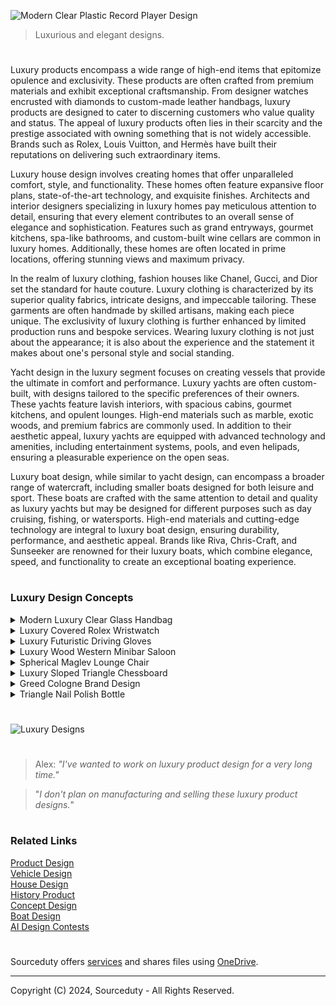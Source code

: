 ![Modern Clear Plastic Record Player Design](https://github.com/sourceduty/Luxury_Design/assets/123030236/d973c097-2f66-4d94-ad07-443425060369)

>  Luxurious and elegant designs.

#

Luxury products encompass a wide range of high-end items that epitomize opulence and exclusivity. These products are often crafted from premium materials and exhibit exceptional craftsmanship. From designer watches encrusted with diamonds to custom-made leather handbags, luxury products are designed to cater to discerning customers who value quality and status. The appeal of luxury products often lies in their scarcity and the prestige associated with owning something that is not widely accessible. Brands such as Rolex, Louis Vuitton, and Hermès have built their reputations on delivering such extraordinary items.

Luxury house design involves creating homes that offer unparalleled comfort, style, and functionality. These homes often feature expansive floor plans, state-of-the-art technology, and exquisite finishes. Architects and interior designers specializing in luxury homes pay meticulous attention to detail, ensuring that every element contributes to an overall sense of elegance and sophistication. Features such as grand entryways, gourmet kitchens, spa-like bathrooms, and custom-built wine cellars are common in luxury homes. Additionally, these homes are often located in prime locations, offering stunning views and maximum privacy.

In the realm of luxury clothing, fashion houses like Chanel, Gucci, and Dior set the standard for haute couture. Luxury clothing is characterized by its superior quality fabrics, intricate designs, and impeccable tailoring. These garments are often handmade by skilled artisans, making each piece unique. The exclusivity of luxury clothing is further enhanced by limited production runs and bespoke services. Wearing luxury clothing is not just about the appearance; it is also about the experience and the statement it makes about one's personal style and social standing.

Yacht design in the luxury segment focuses on creating vessels that provide the ultimate in comfort and performance. Luxury yachts are often custom-built, with designs tailored to the specific preferences of their owners. These yachts feature lavish interiors, with spacious cabins, gourmet kitchens, and opulent lounges. High-end materials such as marble, exotic woods, and premium fabrics are commonly used. In addition to their aesthetic appeal, luxury yachts are equipped with advanced technology and amenities, including entertainment systems, pools, and even helipads, ensuring a pleasurable experience on the open seas.

Luxury boat design, while similar to yacht design, can encompass a broader range of watercraft, including smaller boats designed for both leisure and sport. These boats are crafted with the same attention to detail and quality as luxury yachts but may be designed for different purposes such as day cruising, fishing, or watersports. High-end materials and cutting-edge technology are integral to luxury boat design, ensuring durability, performance, and aesthetic appeal. Brands like Riva, Chris-Craft, and Sunseeker are renowned for their luxury boats, which combine elegance, speed, and functionality to create an exceptional boating experience.

#
### Luxury Design Concepts

<details><summary>Modern Luxury Clear Glass Handbag</summary>
<br>

![Modern Luxury Clear Glass Handbag](https://github.com/sourceduty/Luxury_Design/assets/123030236/ebcca1c1-e9f0-459e-9b6c-f0bf03b468d3)

The luxurious Modern Clear Glass Handbag concept is a striking piece of design that embodies a blend of contemporary aesthetics and high-end fashion. The handbag features a unique triangular shape, which sets it apart from traditional handbag designs. This geometric form not only adds to its visual appeal but also suggests a forward-thinking approach to fashion. The use of clear glass as the primary material gives the handbag a futuristic and sophisticated look, making it an ideal accessory for those who appreciate innovative and avant-garde fashion pieces.

Crafted with meticulous attention to detail, the Modern Clear Glass Handbag is framed with sleek, metallic edges that enhance its structural integrity and provide a polished, elegant finish. The metal frame is not just a design element but also serves a functional purpose, ensuring the durability and stability of the glass panels. This combination of glass and metal creates a harmonious balance between fragility and strength, symbolizing the delicate yet resilient nature of modern luxury.

One of the most captivating aspects of this handbag is its transparency, which offers a glimpse into the contents within. This feature challenges traditional notions of privacy and personal space, inviting a new dialogue about openness and visibility in fashion. It encourages users to be mindful of the items they carry, potentially transforming the way they curate their personal belongings. The transparency also adds a layer of versatility to the handbag, allowing it to complement any outfit effortlessly by blending into its surroundings or showcasing the colors and textures of the items inside.

The handbag's handle, crafted from high-quality leather, provides a comfortable grip while maintaining the overall aesthetic coherence of the design. The leather handle, along with the metal hardware, adds a touch of warmth and texture to the otherwise sleek and cool appearance of the glass. This thoughtful combination of materials highlights the designer's intention to merge form and function seamlessly. Overall, the Modern Clear Glass Handbag stands as a testament to innovative design, pushing the boundaries of traditional accessory fashion while maintaining an air of elegance and luxury.

<br>
</details>
<details><summary>Luxury Covered Rolex Wristwatch</summary>
<br>

![Covered Rolex Wristwatch](https://github.com/sourceduty/Luxury_Design/assets/123030236/c4e24fe5-d9e3-4450-9a41-9b5065cec050)

This luxury covered Rolex concept wristwatch combines the traditional elegance of a pocket watch with the modern sophistication of a high-end wristwatch. This innovative design features a protective cover, reminiscent of the covers found on classic pocket watches, adding a unique blend of vintage charm and contemporary functionality. The cover serves not only as a protective element, shielding the watch face from scratches and damage, but also as a statement of style, emphasizing the timeless quality that Rolex is renowned for.

The watch itself boasts the meticulous craftsmanship and precision engineering that are hallmarks of the Rolex brand. Its sleek stainless steel case and bracelet exude a refined aesthetic, while the watch face showcases a clean, sophisticated design with contrasting black sub-dials on a white background. The use of high-quality materials ensures durability and longevity, making this wristwatch a worthy investment for collectors and enthusiasts alike.

One of the standout features of this covered Rolex wristwatch is its versatility. The protective cover allows the wearer to switch between a classic, understated look and a more traditional, ornate style. This adaptability makes it suitable for a wide range of occasions, from formal events to everyday wear. Additionally, the cover can be easily opened to reveal the watch face, providing quick access to the time without compromising on style or protection.

In terms of functionality, this wristwatch is equipped with all the advanced features expected from a Rolex timepiece. It includes precise timekeeping mechanisms, robust water resistance, and a chronograph function, ensuring reliability and performance in various conditions. The covered Rolex concept wristwatch is a testament to the brand's ability to innovate while maintaining its heritage, offering a unique blend of past and present that appeals to modern watch enthusiasts.

<br>
</details>
<details><summary>Luxury Futuristic Driving Gloves</summary>
<br>

![Luxury Futuristic Driving Gloves](https://github.com/sourceduty/Luxury_Design/assets/123030236/6cfccdbf-1eae-4360-8569-838710291918)

These conceptual luxury futuristic driving gloves embody the pinnacle of advanced technology and refined design. These gloves seamlessly integrate sophisticated features with sleek aesthetics, offering both functionality and a high-end appeal. The gloves are primarily constructed from high-quality materials, including supple black leather and metallic accents that enhance their futuristic appearance. Prominent features such as digital displays and touch-sensitive controls are integrated into the glove's design, suggesting a blend of luxury with cutting-edge technology. These elements make the gloves not only a statement of style but also a practical accessory for modern driving experiences.

The gloves' design indicates a focus on enhancing the driver's interaction with their vehicle. The digital displays on the gloves' tops likely offer real-time data, such as speed, navigation, and vehicle diagnostics, allowing the driver to access essential information without taking their hands off the wheel. Additionally, the touch-sensitive controls embedded in the fingers could provide a range of functionalities, from adjusting in-car settings to controlling connected devices. This integration of technology into the driving gloves suggests a future where driving becomes more intuitive and connected, aligning with the growing trend of smart and connected vehicles.

Beyond their technological capabilities, these driving gloves also exude luxury through their meticulous design and choice of materials. The use of high-quality leather not only ensures durability and comfort but also adds a touch of sophistication. The metallic elements and precise stitching reflect a commitment to excellence in craftsmanship, making these gloves a desirable accessory for discerning drivers. Overall, the concept luxury futuristic driving gloves represent a harmonious blend of advanced technology and luxurious design, promising to enhance both the driving experience and the personal style of the wearer.

<br>
</details>
<details><summary>Luxury Wood Western Minibar Saloon</summary>
<br>

![Luxury Wood Western Minibar Saloon](https://github.com/sourceduty/Luxury_Design/assets/123030236/4aed6823-4ea8-4ad7-8c62-df89d34eaf3c)

This concept Luxury Wood Western Minibar Saloon is an exquisite design that combines rustic charm with modern functionality. This unique piece of furniture, shaped like a miniature Western saloon, serves as a minibar, offering a delightful blend of aesthetic appeal and practical utility. Crafted meticulously from high-quality wood, the minibar showcases intricate detailing reminiscent of the Old West, complete with a facade featuring a balcony, windows, and a signboard that reads "MINI WESTERN SALOON." The design evokes a sense of nostalgia, transporting onlookers to the bygone era of the Wild West while serving a contemporary purpose.

One of the standout features of this minibar is its cleverly concealed storage. The front section, which appears to be a part of the saloon’s facade, opens up to reveal a drawer designed to hold various bottles of liquor. This hidden compartment is both spacious and secure, ensuring that the minibar not only looks authentic but also functions effectively as a storage unit. The drawer's seamless integration into the design maintains the overall aesthetic without compromising on functionality, making it an ideal piece for those who appreciate fine craftsmanship and innovative design solutions.

The attention to detail in the Luxury Wood Western Minibar Saloon is truly remarkable. The woodwork showcases intricate carvings and a high level of craftsmanship, highlighting the artisanal quality of the piece. The mini saloon features architectural elements typical of Western buildings, such as the ornate balcony railings, the overhanging roof, and the classic saloon doors. These elements are not just decorative but also enhance the authenticity of the design, making it a perfect addition to themed interiors or as a standout piece in eclectic spaces.

In addition to its visual appeal and functional design, the minibar also serves as a conversation starter. Its distinctive appearance and the novelty of a Western saloon transformed into a minibar will undoubtedly draw attention and admiration from guests. Whether placed in a living room, a home bar, or an office, the Luxury Wood Western Minibar Saloon adds a touch of elegance and whimsy. It reflects a creative fusion of history and modernity, making it a unique and desirable piece for collectors and enthusiasts of bespoke furniture.

#

![Western](https://github.com/sourceduty/Luxury_Design/assets/123030236/1426884c-35bc-42c1-950f-13829d2bd8d4)

<br>
</details>
<details><summary>Spherical Maglev Lounge Chair</summary>
<br>

![Spherical Maglev Lounge Chair Design](https://github.com/sourceduty/Luxury_Design/assets/123030236/4435c5bd-cbc4-49d1-81d2-54bc6f8badf8)

The Spherical Maglev Lounge Chair represents a futuristic fusion of comfort, technology, and modern design. This concept chair utilizes magnetic levitation (maglev) technology, allowing it to float seamlessly above its base. The levitation provides a unique sitting experience, offering unparalleled smoothness and freedom of movement. This innovative approach not only enhances the aesthetic appeal of the chair but also delivers exceptional comfort by eliminating the constraints of traditional support structures.

The design of the Spherical Maglev Lounge Chair is characterized by its sleek, minimalistic lines and sophisticated materials. The spherical frame encapsulates a plush, ergonomic seating area, providing optimal support and comfort. The metallic finish and high-quality upholstery contribute to a luxurious feel, making it a perfect centerpiece for contemporary living spaces. The chair's design emphasizes both form and function, creating an inviting yet cutting-edge piece of furniture.

In addition to its visual and functional appeal, the Spherical Maglev Lounge Chair offers several practical benefits. The magnetic levitation system reduces friction, which can help extend the chair's lifespan by minimizing wear and tear. Moreover, the floating design can contribute to improved posture and reduced strain on the body, as it allows for more natural movement and adjustment. This makes it an ideal choice for those who spend extended periods sitting, whether for relaxation or work.

The integration of advanced technology with timeless design principles ensures that the Spherical Maglev Lounge Chair stands out in any setting. Its futuristic concept challenges conventional furniture design, pushing the boundaries of what is possible in terms of comfort and style. This chair is not just a piece of furniture; it is a statement of innovation and luxury, promising to transform any space into a haven of modern elegance and relaxation.

<br>
</details>
<details><summary>Luxury Sloped Triangle Chessboard</summary>
<br>

![Luxury Sloped Triangle Chessboard Concept](https://github.com/sourceduty/Luxury_Design/assets/123030236/2ee8e008-90f9-4ba8-bed5-325dfd42a0f8)

The Luxury Sloped Triangle Chessboard Concept design is a unique and innovative twist on the traditional chessboard. This design transforms the conventional flat, square board into a dynamic, three-dimensional triangular shape. The slope of the board adds a new visual dimension to the game, creating an engaging and aesthetically pleasing playing surface. The sloping effect might also introduce new strategic elements to the game, as the change in perspective could influence how players visualize and approach their moves.

The chess pieces themselves appear to be crafted with a high level of detail and precision, emphasizing luxury and elegance. The dark and light pieces are set up on opposite slopes of the triangular board, maintaining the classic contrast essential for clear gameplay. The design suggests a high-quality material choice, likely wood, which is traditionally favored for its durability and premium feel. The craftsmanship visible in the pieces indicates a product aimed at chess enthusiasts who appreciate both the art and the intellectual challenge of the game.

The incorporation of a red base with a prominent maple leaf logo and the label "Triangle Chessboard" adds a distinct branding element to the design. This suggests that the product might be targeting a specific market, possibly Canadian or international buyers who value unique and branded luxury items. The maple leaf, a well-known symbol of Canada, could imply that the design or manufacturing has a Canadian origin, adding to the board's exclusivity and appeal to collectors and players alike.

Overall, the Luxury Sloped Triangle Chessboard Concept is not just a functional item but a piece of art. It combines the timeless appeal of chess with modern design innovation, making it suitable for display as well as play. This concept could attract a niche market of chess aficionados and luxury item collectors who are looking for something out of the ordinary. The design's emphasis on high-quality materials, craftsmanship, and unique visual appeal positions it as a standout piece in the world of luxury chess sets.

<br>
</details>
<details><summary>Greed Cologne Brand Design</summary>
<br>

![GREED Cologne Bottle](https://github.com/sourceduty/Luxury_Design/assets/123030236/bd929380-03b3-4b04-ad31-b175225e0f04)

Greed Cologne, encapsulated in a striking bottle designed to resemble a cash bag, immediately conveys a message of opulence and desire. The bottle's unique design, with its clear glass body and plush metallic finish, mimics the look of a money sack, symbolizing wealth and luxury. The golden dollar sign embossed on the front, paired with the elegant rope detail around the neck, reinforces the theme of affluence. This innovative packaging is not just a container for the fragrance but a statement piece that stands out on any vanity or dresser, appealing to those who embrace extravagance.

The fragrance itself is a sophisticated blend that captures the essence of success and ambition. Greed Cologne opens with top notes of fresh citrus and spicy cardamom, creating an invigorating and energizing introduction. As the scent develops, the heart reveals a rich combination of aromatic herbs and warm amber, providing a sense of depth and complexity. The base notes of luxurious oud and creamy vanilla linger on the skin, offering a long-lasting and memorable finish. This complex olfactory journey is designed to evoke confidence and power, making it the perfect accessory for anyone looking to make a bold impression.

More than just a fragrance, Greed Cologne is an experience, embodying the allure of prosperity and the pursuit of one's desires. It speaks to the ambitious individual who is unafraid to chase their dreams and showcase their achievements. The cash bag bottle design serves as a constant reminder of the fragrance's inspiration—ambition, wealth, and the finer things in life. Greed Cologne is not just about smelling good; it's about feeling empowered and embracing the luxury that comes with success. This cologne is a perfect gift for those who appreciate the finer things and are driven by their aspirations.

<br>
</details>
<details><summary>Triangle Nail Polish Bottle</summary>
<br>

![Triangle Nail Polish Bottle Concept](https://github.com/sourceduty/Luxury_Design/assets/123030236/10fadb34-f249-4844-8515-c21e847943c4)

The innovative design of the Triangle Polish bottle is both visually striking and functionally intriguing. The equilateral triangular shape stands out from the typical cylindrical or rectangular bottles commonly seen in the market. This geometric design not only gives it a unique aesthetic appeal but also suggests a level of stability and balance, as the three equal sides of the triangle ensure that the bottle can stand firmly on its base. The use of clear, likely acrylic or glass material for the triangular body adds a touch of elegance, allowing the polish color inside to be prominently displayed. This transparency can be particularly appealing for consumers who appreciate being able to see the exact shade and quantity of the nail polish they are purchasing.

From a functional perspective, the triangular design presents both opportunities and challenges. On the positive side, the shape may offer a more ergonomic grip for users during application, as the flat sides can provide a better hold compared to round bottles. This could potentially make the application process more precise and comfortable. However, the unique shape may also pose manufacturing and packaging challenges. Standard packaging solutions may not accommodate the triangular form, necessitating custom designs for storage and transportation. Additionally, the cap and brush integration into the apex of the triangle needs to be meticulously engineered to ensure ease of use and prevent leakage.

In terms of branding and marketability, the Triangle Polish bottle offers a significant advantage. The distinctive design can serve as a strong visual identity for the brand, making it easily recognizable on shelves and in advertisements. The geometric form aligns well with modern, minimalist design trends, appealing to consumers who value both style and substance. The bold red color featured in the base of the bottle further enhances its eye-catching quality, creating a striking contrast with the clear material of the bottle. This combination of aesthetic appeal, functional considerations, and branding potential positions the Triangle Polish bottle as a standout product in the competitive beauty market.

<br>
</details>

#

![Luxury Designs](https://github.com/sourceduty/Luxury_Design/assets/123030236/a5bc2241-dc28-43a2-ad39-4ec6127e8d95)

#

> Alex: *"I've wanted to work on luxury product design for a very long time."*

> "*I don't plan on manufacturing and selling these luxury product designs.*"

#
### Related Links

[Product Design](https://github.com/sourceduty/Product_Design)
<br>
[Vehicle Design](https://github.com/sourceduty/Vehicle_Design)
<br>
[House Design](https://github.com/sourceduty/House_Design)
<br>
[History Product](https://github.com/sourceduty/History_Product)
<br>
[Concept Design](https://github.com/sourceduty/Concept_Design)
<br>
[Boat Design](https://github.com/sourceduty/Boats)
<br>
[AI Design Contests](https://github.com/sourceduty/AI_Design_Contests)

#
Sourceduty offers [services](https://github.com/sourceduty/Sourceduty_Services) and shares files using <a href="https://1drv.ms/u/s!AumZxqj6wFkfhxSi1JbL7tJmhDCR?e=Rp0Jnr">OneDrive</a>.
***
Copyright (C) 2024, Sourceduty - All Rights Reserved.
